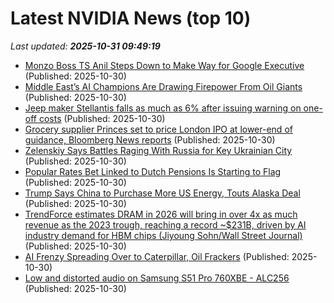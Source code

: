# Latest NVIDIA News (top 10)
_Last updated: **2025-10-31 09:49:19**_

- [Monzo Boss TS Anil Steps Down to Make Way for Google Executive](https://biztoc.com/x/e36c842d5c5ecdff) (Published: 2025-10-30)
- [Middle East’s AI Champions Are Drawing Firepower From Oil Giants](https://biztoc.com/x/7957106ad7b16d62) (Published: 2025-10-30)
- [Jeep maker Stellantis falls as much as 6% after issuing warning on one-off costs](https://biztoc.com/x/e1e9c4f02b35ca82) (Published: 2025-10-30)
- [Grocery supplier Princes set to price London IPO at lower-end of guidance, Bloomberg News reports](https://biztoc.com/x/a00a15d6fd7c0d3f) (Published: 2025-10-30)
- [Zelenskiy Says Battles Raging With Russia for Key Ukrainian City](https://biztoc.com/x/c8c0e13d5cf5a593) (Published: 2025-10-30)
- [Popular Rates Bet Linked to Dutch Pensions Is Starting to Flag](https://biztoc.com/x/bdee025a05639d05) (Published: 2025-10-30)
- [Trump Says China to Purchase More US Energy, Touts Alaska Deal](https://biztoc.com/x/95c6ce1953fb74f4) (Published: 2025-10-30)
- [TrendForce estimates DRAM in 2026 will bring in over 4x as much revenue as the 2023 trough, reaching a record ~$231B, driven by AI industry demand for HBM chips (Jiyoung Sohn/Wall Street Journal)](https://www.techmeme.com/251030/p9) (Published: 2025-10-30)
- [AI Frenzy Spreading Over to Caterpillar, Oil Frackers](https://www.rigzone.com/news/wire/ai_frenzy_spreading_over_to_caterpillar_oil_frackers-30-oct-2025-182199-article/) (Published: 2025-10-30)
- [Low and distorted audio on Samsung S51 Pro 760XBE - ALC256](https://askubuntu.com/questions/1559041/low-and-distorted-audio-on-samsung-s51-pro-760xbe-alc256) (Published: 2025-10-30)
